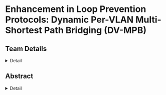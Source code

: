 # Enhancement in Loop Prevention Protocols: Dynamic Per-VLAN Multi-Shortest Path Bridging (DV-MPB)

<!--Team Members-->
## Team Details
<details>
  <summary>Detail</summary>

  **N Nagabhushanam** nnagabhushanam.221cs231@nitk.edu.in, +91-9113557631
  
  **Palli Abhishek Kumar** palliabhishekkumar.221cs233@nitk.edu.in, +91-8328472495
  
  **D Pramod Chaitanya** pramodchaitanya.221cs235@nitk.edu.in, +91-6305451581

</details>

<!--Abstract-->
## Abstract
<details>
  <summary>Detail</summary>
  
  Loops in a network pose significant challenges in modern communication systems, leading to congestion, performance degradation, and potential system failures. 
  Additionally, loops can cause broadcast storms, impacting network performance. While traditional loop prevention mechanisms like the Spanning Tree Protocol (STP) 
  have been effective, the evolving complexity of network environments demands more efficient solutions. This paper provides a comprehensive review of loop prevention 
  protocols, including STP, Rapid Spanning Tree Protocol (RSTP), Multiple Spanning Tree Protocol (MSTP), Shortest Path Bridging (SPB), and Per-VLAN Spanning Tree (PVST). 
  Further, this paper introduces Dynamic VLAN - Multi-Shortest Path Bridging (DV-MPB) as a potential solution to enhance loop prevention efficiency. DV-MPB combines the 
  strengths of SPB and PVST to achieve dynamic traffic optimization and reduce convergence time in loop prevention protocols.
  
</details>

